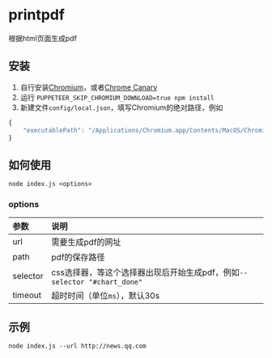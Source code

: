 # printpdf

根据html页面生成pdf

## 安装

1. 自行安装[Chromium](https://download-chromium.appspot.com/)，或者[Chrome Canary](https://www.google.com/intl/en/chrome/browser/canary.html)
2. 运行 `PUPPETEER_SKIP_CHROMIUM_DOWNLOAD=true npm install`
3. 新建文件`config/local.json`，填写Chromium的绝对路径，例如

```js
{
    "executablePath": "/Applications/Chromium.app/Contents/MacOS/Chromium"
}
```

## 如何使用

```
node index.js <options>
```

### options

参数 | 说明
:--- | :---
url | 需要生成pdf的网址
path | pdf的保存路径
selector | css选择器，等这个选择器出现后开始生成pdf，例如`--selector "#chart_done"`
timeout | 超时时间（单位`ms`），默认30s

## 示例

```
node index.js --url http://news.qq.com
```